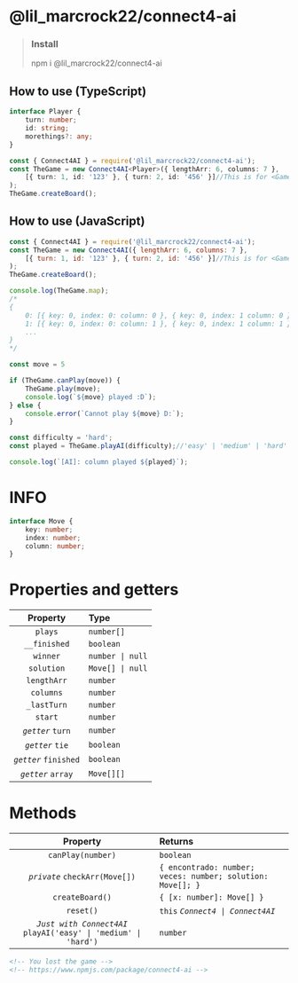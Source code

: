 # @lil_marcrock22/connect4-ai

>### Install
> npm i @lil_marcrock22/connect4-ai

## How to use (TypeScript)
```ts
interface Player {
	turn: number;
	id: string;
	morethings?: any;
}

const { Connect4AI } = require('@lil_marcrock22/connect4-ai'); 
const TheGame = new Connect4AI<Player>({ lengthArr: 6, columns: 7 }, 
	[{ turn: 1, id: '123' }, { turn: 2, id: '456' }]//This is for <Game>.players
);
TheGame.createBoard();
```

## How to use (JavaScript)
```js
const { Connect4AI } = require('@lil_marcrock22/connect4-ai'); 
const TheGame = new Connect4AI({ lengthArr: 6, columns: 7 }, 
	[{ turn: 1, id: '123' }, { turn: 2, id: '456' }]//This is for <Game>.players
);
TheGame.createBoard();
```
```js
console.log(TheGame.map);
/*
{
	0: [{ key: 0, index: 0: column: 0 }, { key: 0, index: 1 column: 0 }, ...]
	1: [{ key: 0, index: 0: column: 1 }, { key: 0, index: 1 column: 1 }, ...],
	...
}
*/
```

```js
const move = 5

if (TheGame.canPlay(move)) {
	TheGame.play(move);
	console.log(`${move} played :D`);
} else {
	console.error(`Cannot play ${move} D:`);
}
```

```js
const difficulty = 'hard'; 
const played = TheGame.playAI(difficulty);//'easy' | 'medium' | 'hard'

console.log(`[AI]: column played ${played}`);
```

# INFO

```ts
interface Move {
	key: number;
	index: number;
	column: number;
}
```
# Properties and getters
|  Property  |    Type     |
|:----------: |:--------------|
|    ```plays```      |  ```number[]```       |
| ```__finished```  | ```boolean```
|  ```winner```   | ```number \| null```  |
|      ```solution```      | ```Move[] \| null```  |
|      ```lengthArr```      | ```number```  |
|      ```columns```      | ```number```  |
|      ```_lastTurn```      | ```number```  |
|      ```start```      | ```number```  |
|    *`getter`* ```turn```      | ```number```  |
|    *`getter`* ```tie```      | ```boolean```  |
|    *`getter`* ```finished```      | ```boolean``` |
|    *`getter`* ```array```      | ```Move[][]``` |

# Methods
|  Property  |    Returns     |
|:----------: |:--------------|
|    ```canPlay(number)```      |  ```boolean``` |
| *`private`* ```checkArr(Move[])```  | ```{ encontrado: number; veces: number; solution: Move[]; }```
|  ```createBoard()```   | ```{ [x: number]: Move[] }```  |
|      ```reset()```      | `this` *`Connect4 \| Connect4AI`* |
| *`Just with Connect4AI`* ```playAI('easy' \| 'medium' \| 'hard')``` | ```number```  |


```html
<!-- You lost the game -->
<!-- https://www.npmjs.com/package/connect4-ai -->
```